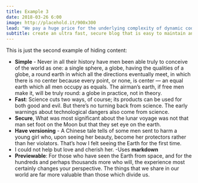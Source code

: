 ```yaml
---
title: Example 3
date: 2018-03-26 6:00
image: http://placehold.it/900x300
lead: "We pay a huge price for the underlying complexity of dynamic code running on a server for every request - a price we could avoid paying entirely when this kind of complexity is not needed." 
subtitle: create an ultra fast, secure blog that is easy to maintain and easy to scale
---
```

This is just the second example of hiding content:

 - **Simple** - Never in all their history have men been able truly to conceive of the world as one: a single sphere, a globe, having the qualities of a globe, a round earth in which all the directions eventually meet, in which there is no center because every point, or none, is center — an equal earth which all men occupy as equals. The airman’s earth, if free men make it, will be truly round: a globe in practice, not in theory.
- **Fast**: Science cuts two ways, of course; its products can be used for both good and evil. But there’s no turning back from science. The early warnings about technological dangers also come from science.
- **Secure**, What was most significant about the lunar voyage was not that man set foot on the Moon but that they set eye on the earth.
- **Have versioning** - A Chinese tale tells of some men sent to harm a young girl who, upon seeing her beauty, become her protectors rather than her violators. That’s how I felt seeing the Earth for the first time. 
- I could not help but love and cherish her.
-Uses **markdown**
- **Previewable**: For those who have seen the Earth from space, and for the hundreds and perhaps thousands more who will, the experience most certainly changes your perspective. The things that we share in our world are far more valuable than those which divide us.
                  
    
    